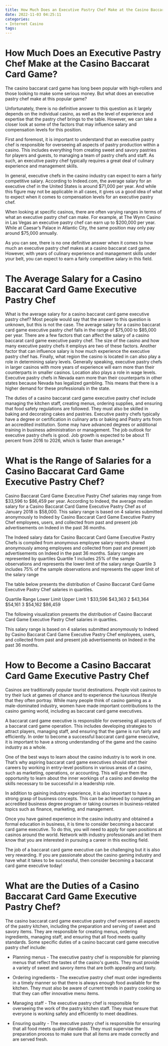 ```yaml
---
title: How Much Does an Executive Pastry Chef Make at the Casino Baccarat Card Game
date: 2022-11-03 04:25:11
categories:
- Internet Casino
tags:
---
```



#  How Much Does an Executive Pastry Chef Make at the Casino Baccarat Card Game?

The casino baccarat card game has long been popular with high-rollers and those looking to make some serious money. But what does an executive pastry chef make at this popular game?

Unfortunately, there is no definitive answer to this question as it largely depends on the individual casino, as well as the level of experience and expertise that the pastry chef brings to the table. However, we can take a closer look at some of the factors that may influence salary and compensation levels for this position.

First and foremost, it is important to understand that an executive pastry chef is responsible for overseeing all aspects of pastry production within a casino. This includes everything from creating sweet and savory pastries for players and guests, to managing a team of pastry chefs and staff. As such, an executive pastry chef typically requires a great deal of culinary experience and management skills.

In general, executive chefs in the casino industry can expect to earn a fairly competitive salary. According to Indeed.com, the average salary for an executive chef in the United States is around $71,000 per year. And while this figure may not be applicable in all cases, it gives us a good idea of what to expect when it comes to compensation levels for an executive pastry chef.

When looking at specific casinos, there are often varying ranges in terms of what an executive pastry chef can make. For example, at The Wynn Casino in Las Vegas an executive pastry chef can earn up to $200,000 per year. While at Caesar’s Palace in Atlantic City, the same position may only pay around $75,000 annually.

As you can see, there is no one definitive answer when it comes to how much an executive pastry chef makes at a casino baccarat card game. However, with years of culinary experience and management skills under your belt, you can expect to earn a fairly competitive salary in this field.

#  The Average Salary for a Casino Baccarat Card Game Executive Pastry Chef

What is the average salary for a casino baccarat card game executive pastry chef? Most people would say that the answer to this question is unknown, but this is not the case. The average salary for a casino baccarat card game executive pastry chef falls in the range of $75,000 to $85,000 per year.
There are a few factors that can affect the salary of a casino baccarat card game executive pastry chef. The size of the casino and how many executive pastry chefs it employs are two of these factors. Another factor that can influence salary is how much experience the executive pastry chef has. Finally, what region the casino is located in can also play a role in determining salary levels. Generally speaking, executive pastry chefs in larger casinos with more years of experience will earn more than their counterparts in smaller casinos.
Location also plays a role in wage levels. Executive pastry chefs in Nevada earn more than their counterparts in other states because Nevada has legalized gambling. This means that there is a higher demand for these professionals in the state.

The duties of a casino baccarat card game executive pastry chef include managing the kitchen staff, creating menus, ordering supplies, and ensuring that food safety regulations are followed. They must also be skilled in baking and decorating cakes and pastries.
Executive pastry chefs typically have a degree or certification in culinary arts or baking and Pastry arts from an accredited institution. Some may have advanced degrees or additional training in business administration or management.
The job outlook for executive pastry chefs is good. Job growth is expected to be about 11 percent from 2016 to 2026, which is faster than average.*

#  What is the Range of Salaries for a Casino Baccarat Card Game Executive Pastry Chef?

Casino Baccarat Card Game Executive Pastry Chef salaries may range from $33,596 to $86,459 per year. According to Indeed, the average median salary for a Casino Baccarat Card Game Executive Pastry Chef as of January 2018 is $58,000. This salary range is based on 4 salaries submitted anonymously to Indeed by Casino Baccarat Card Game Executive Pastry Chef employees, users, and collected from past and present job advertisements on Indeed in the past 36 months.

The Indeed salary data for Casino Baccarat Card Game Executive Pastry Chefs is compiled from anonymous employee salary reports shared anonymously among employees and collected from past and present job advertisements on Indeed in the past 36 months.  Salary ranges are represented by quartiles Quartile 1 includes 25% of the sample observations and represents the lower limit of the salary range Quartile 3 includes 75% of the sample observations and represents the upper limit of the salary range

The table below presents the distribution of Casino Baccarat Card Game Executive Pastry Chef salaries in quartiles.

Quartile Range Lower Limit Upper Limit 1 $33,596 $43,363 2 $43,364 $54,161 3 $54,162 $86,459

The following visualization presents the distribution of Casino Baccarat Card Game Executive Pastry Chef salaries in quartiles.


This salary range is based on 4 salaries submitted anonymously to Indeed by Casino Baccarat Card Game Executive Pastry Chef employees, users, and collected from past and present job advertisements on Indeed in the past 36 months.

#  How to Become a Casino Baccarat Card Game Executive Pastry Chef

Casinos are traditionally popular tourist destinations. People visit casinos to try their luck at games of chance and to experience the luxurious lifestyle that they often portray. While many people think of casino gaming as a male-dominated industry, women have made important contributions to the casino gaming world, including as baccarat card game executives.

A baccarat card game executive is responsible for overseeing all aspects of a baccarat card game operation. This includes developing strategies to attract players, managing staff, and ensuring that the game is run fairly and efficiently. In order to become a successful baccarat card game executive, it is important to have a strong understanding of the game and the casino industry as a whole.

One of the best ways to learn about the casino industry is to work in one. That’s why aspiring baccarat card game executives should start their careers by working in entry-level positions in various areas of a casino, such as marketing, operations, or accounting. This will give them the opportunity to learn about the inner workings of a casino and develop the skills necessary to be successful in a leadership role.

In addition to gaining industry experience, it is also important to have a strong grasp of business concepts. This can be achieved by completing an accredited business degree program or taking courses in business-related topics such as finance, marketing, and management.

Once you have gained experience in the casino industry and obtained a formal education in business, it is time to consider becoming a baccarat card game executive. To do this, you will need to apply for open positions at casinos around the world. Network with industry professionals and let them know that you are interested in pursuing a career in this exciting field.

The job of a baccarat card game executive can be challenging but it is also very rewarding. If you are passionate about the casino gaming industry and have what it takes to be successful, then consider becoming a baccarat card game executive today!

#  What are the Duties of a Casino Baccarat Card Game Executive Pastry Chef?

The casino baccarat card game executive pastry chef oversees all aspects of the pastry kitchen, including the preparation and serving of sweet and savory items. They are responsible for creating menus, ordering ingredients, managing staff, and ensuring that all food meets quality standards. Some specific duties of a casino baccarat card game executive pastry chef include:

* Planning menus - The executive pastry chef is responsible for planning menus that reflect the tastes of the casino's guests. They must provide a variety of sweet and savory items that are both appealing and tasty.

* Ordering ingredients - The executive pastry chef must order ingredients in a timely manner so that there is always enough food available for the kitchen. They must also be aware of current trends in pastry cooking so that they can offer innovative menu items.

* Managing staff - The executive pastry chef is responsible for overseeing the work of the pastry kitchen staff. They must ensure that everyone is working safely and efficiently to meet deadlines.

* Ensuring quality - The executive pastry chef is responsible for ensuring that all food meets quality standards. They must supervise the preparation process to make sure that all items are made correctly and are served fresh.